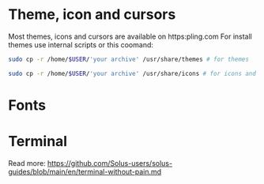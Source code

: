 # Theme, icon and cursors

Most themes, icons and cursors are available on https:pling.com
For install themes use internal scripts or this coomand:

```bash
sudo cp -r /home/$USER/'your archive' /usr/share/themes # for themes 
```
```bash
sudo cp -r /home/$USER/'your archive' /usr/share/icons # for icons and cursors
```

# Fonts

# Terminal

Read more: https://github.com/Solus-users/solus-guides/blob/main/en/terminal-without-pain.md
